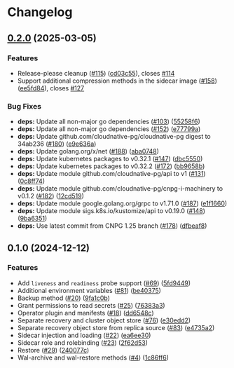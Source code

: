# Changelog

## [0.2.0](https://github.com/cloudnative-pg/plugin-barman-cloud/compare/v0.1.0...v0.2.0) (2025-03-05)


### Features

* Release-please cleanup ([#115](https://github.com/cloudnative-pg/plugin-barman-cloud/issues/115)) ([cd03c55](https://github.com/cloudnative-pg/plugin-barman-cloud/commit/cd03c556ef86c429b8699961eb24e1361b5759ff)), closes [#114](https://github.com/cloudnative-pg/plugin-barman-cloud/issues/114)
* Support additional compression methods in the sidecar image ([#158](https://github.com/cloudnative-pg/plugin-barman-cloud/issues/158)) ([ee5fd84](https://github.com/cloudnative-pg/plugin-barman-cloud/commit/ee5fd840924c0997f301764af32a684aa8424b22)), closes [#127](https://github.com/cloudnative-pg/plugin-barman-cloud/issues/127)


### Bug Fixes

* **deps:** Update all non-major go dependencies ([#103](https://github.com/cloudnative-pg/plugin-barman-cloud/issues/103)) ([55258f6](https://github.com/cloudnative-pg/plugin-barman-cloud/commit/55258f69008d1475f65d549d47a6c87485624e28))
* **deps:** Update all non-major go dependencies ([#152](https://github.com/cloudnative-pg/plugin-barman-cloud/issues/152)) ([e77799a](https://github.com/cloudnative-pg/plugin-barman-cloud/commit/e77799af028ba892ed8f3261554682c1b540a7f5))
* **deps:** Update github.com/cloudnative-pg/cloudnative-pg digest to 34ab236 ([#180](https://github.com/cloudnative-pg/plugin-barman-cloud/issues/180)) ([e9e636a](https://github.com/cloudnative-pg/plugin-barman-cloud/commit/e9e636ada08de4a1f6db0a31e2f133e703580394))
* **deps:** Update golang.org/x/net ([#188](https://github.com/cloudnative-pg/plugin-barman-cloud/issues/188)) ([aba0748](https://github.com/cloudnative-pg/plugin-barman-cloud/commit/aba07487891b731b6439429c7b30da21bc260d5f))
* **deps:** Update kubernetes packages to v0.32.1 ([#147](https://github.com/cloudnative-pg/plugin-barman-cloud/issues/147)) ([dbc5550](https://github.com/cloudnative-pg/plugin-barman-cloud/commit/dbc5550c9c503dfb0a6206a244995cdda9d28c1d))
* **deps:** Update kubernetes packages to v0.32.2 ([#172](https://github.com/cloudnative-pg/plugin-barman-cloud/issues/172)) ([bb9658b](https://github.com/cloudnative-pg/plugin-barman-cloud/commit/bb9658b28c95f9b7e1f202dcf2be76bff7756960))
* **deps:** Update module github.com/cloudnative-pg/api to v1 ([#131](https://github.com/cloudnative-pg/plugin-barman-cloud/issues/131)) ([0c8ff74](https://github.com/cloudnative-pg/plugin-barman-cloud/commit/0c8ff7426ff15623deba0c9603ba76dece3cb6a5))
* **deps:** Update module github.com/cloudnative-pg/cnpg-i-machinery to v0.1.2 ([#182](https://github.com/cloudnative-pg/plugin-barman-cloud/issues/182)) ([12cd519](https://github.com/cloudnative-pg/plugin-barman-cloud/commit/12cd5195234ee17ca0b09c2448cc9dc50c614149))
* **deps:** Update module google.golang.org/grpc to v1.71.0 ([#187](https://github.com/cloudnative-pg/plugin-barman-cloud/issues/187)) ([e1f1660](https://github.com/cloudnative-pg/plugin-barman-cloud/commit/e1f166023f55fb02d987ac011e3580af1f9d273a))
* **deps:** Update module sigs.k8s.io/kustomize/api to v0.19.0 ([#148](https://github.com/cloudnative-pg/plugin-barman-cloud/issues/148)) ([9ba6351](https://github.com/cloudnative-pg/plugin-barman-cloud/commit/9ba63518f929748f4a422eaa58293c8125b7a5f1))
* **deps:** Use latest commit from CNPG 1.25 branch ([#178](https://github.com/cloudnative-pg/plugin-barman-cloud/issues/178)) ([dfbeaf8](https://github.com/cloudnative-pg/plugin-barman-cloud/commit/dfbeaf802ec98357fdbb92b5fcefc38a29939cfe))

## 0.1.0 (2024-12-12)


### Features

* Add `liveness` and `readiness` probe support ([#69](https://github.com/cloudnative-pg/plugin-barman-cloud/issues/69)) ([5fd9449](https://github.com/cloudnative-pg/plugin-barman-cloud/commit/5fd9449b27394756e0baf76b1356900850f687a6))
* Additional environment variables ([#81](https://github.com/cloudnative-pg/plugin-barman-cloud/issues/81)) ([be40375](https://github.com/cloudnative-pg/plugin-barman-cloud/commit/be4037529c44858278dd80e3eb32f39f3f68c5c6))
* Backup method ([#20](https://github.com/cloudnative-pg/plugin-barman-cloud/issues/20)) ([9fa1c0b](https://github.com/cloudnative-pg/plugin-barman-cloud/commit/9fa1c0beab4882af3f4c737d049b5bafcf7e28a6))
* Grant permissions to read secrets ([#25](https://github.com/cloudnative-pg/plugin-barman-cloud/issues/25)) ([76383a3](https://github.com/cloudnative-pg/plugin-barman-cloud/commit/76383a30afd3bd829f01936dc3dfc81f1d189d2d))
* Operator plugin and manifests ([#18](https://github.com/cloudnative-pg/plugin-barman-cloud/issues/18)) ([dd6548c](https://github.com/cloudnative-pg/plugin-barman-cloud/commit/dd6548c4a26031324975d97aee345e4e6a2e7efa))
* Separate recovery and cluster object store ([#76](https://github.com/cloudnative-pg/plugin-barman-cloud/issues/76)) ([e30edd2](https://github.com/cloudnative-pg/plugin-barman-cloud/commit/e30edd2318d76e10fd7af344c0e4326f1e5033ec))
* Separate recovery object store from replica source ([#83](https://github.com/cloudnative-pg/plugin-barman-cloud/issues/83)) ([e4735a2](https://github.com/cloudnative-pg/plugin-barman-cloud/commit/e4735a2f85724cf8493f513658783e5330c3efcf))
* Sidecar injection and loading ([#22](https://github.com/cloudnative-pg/plugin-barman-cloud/issues/22)) ([ea6ee30](https://github.com/cloudnative-pg/plugin-barman-cloud/commit/ea6ee30d2ea30f9e9df22002ce5f5a68fcb37ade))
* Sidecar role and rolebinding ([#23](https://github.com/cloudnative-pg/plugin-barman-cloud/issues/23)) ([2f62d53](https://github.com/cloudnative-pg/plugin-barman-cloud/commit/2f62d539c949f344cb5534b7ffbb90860663a106))
* Restore ([#29](https://github.com/cloudnative-pg/plugin-barman-cloud/issues/29)) ([240077c](https://github.com/cloudnative-pg/plugin-barman-cloud/commit/240077c77192d9572767d7ec76d02e578b94faca))
* Wal-archive and wal-restore methods ([#4](https://github.com/cloudnative-pg/plugin-barman-cloud/issues/4)) ([1c86ff6](https://github.com/cloudnative-pg/plugin-barman-cloud/commit/1c86ff65747b5b348fb1ed2b0e5b0594fd156116))
